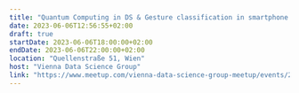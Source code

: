 ```yaml
---
title: "Quantum Computing in DS & Gesture classification in smartphone web-app"
date: 2023-06-06T12:56:55+02:00
draft: true
startDate: 2023-06-06T18:00:00+02:00
endDate: 2023-06-06T22:00:00+02:00
location: "Quellenstraße 51, Wien"
host: "Vienna Data Science Group"
link: "https://www.meetup.com/vienna-data-science-group-meetup/events/293542873/"
---
```

